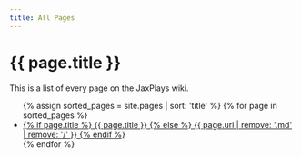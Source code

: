```yaml
---
title: All Pages
---
```

<h1>{{ page.title }}</h1>
<p>This is a list of every page on the JaxPlays wiki.</p>
<ul>
{% assign sorted_pages = site.pages | sort: 'title' %}
{% for page in sorted_pages %}
  <li><a href="{{ page.url }}">
    {% if page.title %}
      {{ page.title }}
    {% else %}
      {{ page.url | remove: '.md' | remove: '/' }}
    {% endif %}
  </a></li>
{% endfor %}
</ul>
